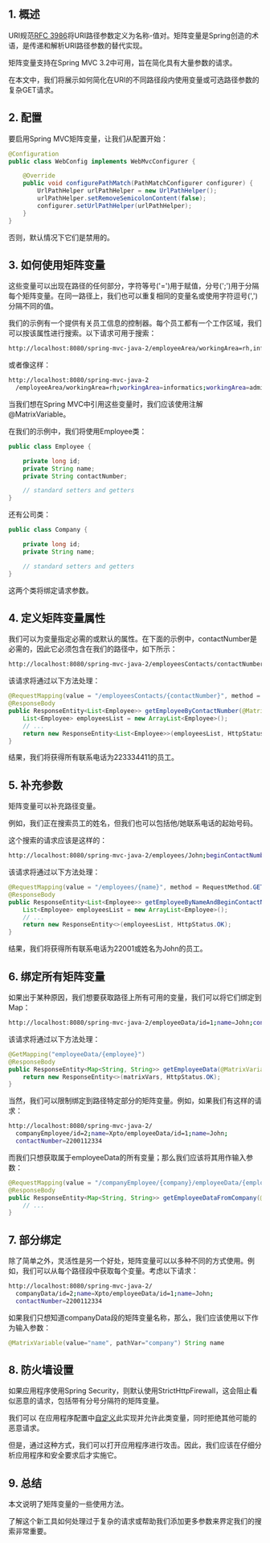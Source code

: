 ## 1. 概述

URI规范[RFC 3986](https://tools.ietf.org/html/rfc3986#section-3.3)将URI路径参数定义为名称-值对。矩阵变量是Spring创造的术语，是传递和解析URI路径参数的替代实现。

矩阵变量支持在Spring MVC 3.2中可用，旨在简化具有大量参数的请求。

在本文中，我们将展示如何简化在URI的不同路径段内使用变量或可选路径参数的复杂GET请求。

## 2. 配置

要启用Spring MVC矩阵变量，让我们从配置开始：

```java
@Configuration
public class WebConfig implements WebMvcConfigurer {

    @Override
    public void configurePathMatch(PathMatchConfigurer configurer) {
        UrlPathHelper urlPathHelper = new UrlPathHelper();
        urlPathHelper.setRemoveSemicolonContent(false);
        configurer.setUrlPathHelper(urlPathHelper);
    }
}
```

否则，默认情况下它们是禁用的。

## 3. 如何使用矩阵变量

这些变量可以出现在路径的任何部分，字符等号('=')用于赋值，分号(';')用于分隔每个矩阵变量。在同一路径上，我们也可以重复相同的变量名或使用字符逗号(',')分隔不同的值。

我们的示例有一个提供有关员工信息的控制器。每个员工都有一个工作区域，我们可以按该属性进行搜索。以下请求可用于搜索：

```bash
http://localhost:8080/spring-mvc-java-2/employeeArea/workingArea=rh,informatics,admin
```

或者像这样：

```bash
http://localhost:8080/spring-mvc-java-2
  /employeeArea/workingArea=rh;workingArea=informatics;workingArea=admin
```

当我们想在Spring MVC中引用这些变量时，我们应该使用注解@MatrixVariable。

在我们的示例中，我们将使用Employee类：

```java
public class Employee {

    private long id;
    private String name;
    private String contactNumber;

    // standard setters and getters 
}
```

还有公司类：

```java
public class Company {

    private long id;
    private String name;

    // standard setters and getters
}
```

这两个类将绑定请求参数。

## 4. 定义矩阵变量属性

我们可以为变量指定必需的或默认的属性。在下面的示例中，contactNumber是必需的，因此它必须包含在我们的路径中，如下所示：

```bash
http://localhost:8080/spring-mvc-java-2/employeesContacts/contactNumber=223334411
```

该请求将通过以下方法处理：

```java
@RequestMapping(value = "/employeesContacts/{contactNumber}", method = RequestMethod.GET)
@ResponseBody
public ResponseEntity<List<Employee>> getEmployeeByContactNumber(@MatrixVariable(required = true) String contactNumber) {
    List<Employee> employeesList = new ArrayList<Employee>();
    // ...
    return new ResponseEntity<List<Employee>>(employeesList, HttpStatus.OK);
}
```

结果，我们将获得所有联系电话为223334411的员工。

## 5. 补充参数

矩阵变量可以补充路径变量。

例如，我们正在搜索员工的姓名，但我们也可以包括他/她联系电话的起始号码。

这个搜索的请求应该是这样的：

```bash
http://localhost:8080/spring-mvc-java-2/employees/John;beginContactNumber=22001
```

该请求将通过以下方法处理：

```java
@RequestMapping(value = "/employees/{name}", method = RequestMethod.GET)
@ResponseBody
public ResponseEntity<List<Employee>> getEmployeeByNameAndBeginContactNumber(@PathVariable String name, @MatrixVariable String beginContactNumber) {
    List<Employee> employeesList = new ArrayList<Employee>();
    // ...
    return new ResponseEntity<>(employeesList, HttpStatus.OK);
}
```

结果，我们将获得所有联系电话为22001或姓名为John的员工。

## 6. 绑定所有矩阵变量

如果出于某种原因，我们想要获取路径上所有可用的变量，我们可以将它们绑定到Map：

```bash
http://localhost:8080/spring-mvc-java-2/employeeData/id=1;name=John;contactNumber=2200112334
```

该请求将通过以下方法处理：

```java
@GetMapping("employeeData/{employee}")
@ResponseBody
public ResponseEntity<Map<String, String>> getEmployeeData(@MatrixVariable Map<String, String> matrixVars) {
    return new ResponseEntity<>(matrixVars, HttpStatus.OK);
}
```

当然，我们可以限制绑定到路径特定部分的矩阵变量。例如，如果我们有这样的请求：

```bash
http://localhost:8080/spring-mvc-java-2/
  companyEmployee/id=2;name=Xpto/employeeData/id=1;name=John;
  contactNumber=2200112334
```

而我们只想获取属于employeeData的所有变量；那么我们应该将其用作输入参数：

```java
@RequestMapping(value = "/companyEmployee/{company}/employeeData/{employee}", method = RequestMethod.GET)
@ResponseBody
public ResponseEntity<Map<String, String>> getEmployeeDataFromCompany(@MatrixVariable(pathVar = "employee") Map<String, String> matrixVars) {
    // ...
}
```

## 7. 部分绑定

除了简单之外，灵活性是另一个好处，矩阵变量可以以多种不同的方式使用。例如，我们可以从每个路径段中获取每个变量。考虑以下请求：

```bash
http://localhost:8080/spring-mvc-java-2/
  companyData/id=2;name=Xpto/employeeData/id=1;name=John;
  contactNumber=2200112334
```

如果我们只想知道companyData段的矩阵变量名称，那么，我们应该使用以下作为输入参数：

```java
@MatrixVariable(value="name", pathVar="company") String name
```

## 8. 防火墙设置

如果应用程序使用Spring Security，则默认使用StrictHttpFirewall，这会阻止看似恶意的请求，包括带有分号分隔符的矩阵变量。

我们可以 在应用程序配置中[自定义](https://www.baeldung.com/spring-security-request-rejected-exception#2-stricthttpfirewall)此实现并允许此类变量，同时拒绝其他可能的恶意请求。

但是，通过这种方式，我们可以打开应用程序进行攻击。因此，我们应该在仔细分析应用程序和安全要求后才实施它。

## 9. 总结

本文说明了矩阵变量的一些使用方法。

了解这个新工具如何处理过于复杂的请求或帮助我们添加更多参数来界定我们的搜索非常重要。